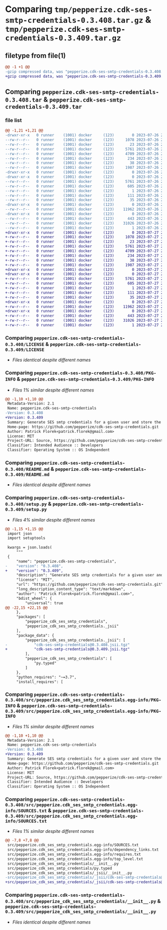 # Comparing `tmp/pepperize.cdk-ses-smtp-credentials-0.3.408.tar.gz` & `tmp/pepperize.cdk-ses-smtp-credentials-0.3.409.tar.gz`

## filetype from file(1)

```diff
@@ -1 +1 @@
-gzip compressed data, was "pepperize.cdk-ses-smtp-credentials-0.3.408.tar", last modified: Wed Jul 26 22:28:26 2023, max compression
+gzip compressed data, was "pepperize.cdk-ses-smtp-credentials-0.3.409.tar", last modified: Thu Jul 27 23:07:41 2023, max compression
```

## Comparing `pepperize.cdk-ses-smtp-credentials-0.3.408.tar` & `pepperize.cdk-ses-smtp-credentials-0.3.409.tar`

### file list

```diff
@@ -1,21 +1,21 @@
-drwxr-xr-x   0 runner    (1001) docker     (123)        0 2023-07-26 22:28:26.119745 pepperize.cdk-ses-smtp-credentials-0.3.408/
--rw-r--r--   0 runner    (1001) docker     (123)     1078 2023-07-26 22:28:11.000000 pepperize.cdk-ses-smtp-credentials-0.3.408/LICENSE
--rw-r--r--   0 runner    (1001) docker     (123)       23 2023-07-26 22:28:11.000000 pepperize.cdk-ses-smtp-credentials-0.3.408/MANIFEST.in
--rw-r--r--   0 runner    (1001) docker     (123)     5761 2023-07-26 22:28:26.119745 pepperize.cdk-ses-smtp-credentials-0.3.408/PKG-INFO
--rw-r--r--   0 runner    (1001) docker     (123)     4709 2023-07-26 22:28:11.000000 pepperize.cdk-ses-smtp-credentials-0.3.408/README.md
--rw-r--r--   0 runner    (1001) docker     (123)      234 2023-07-26 22:28:11.000000 pepperize.cdk-ses-smtp-credentials-0.3.408/pyproject.toml
--rw-r--r--   0 runner    (1001) docker     (123)       38 2023-07-26 22:28:26.119745 pepperize.cdk-ses-smtp-credentials-0.3.408/setup.cfg
--rw-r--r--   0 runner    (1001) docker     (123)     1987 2023-07-26 22:28:11.000000 pepperize.cdk-ses-smtp-credentials-0.3.408/setup.py
-drwxr-xr-x   0 runner    (1001) docker     (123)        0 2023-07-26 22:28:26.115745 pepperize.cdk-ses-smtp-credentials-0.3.408/src/
-drwxr-xr-x   0 runner    (1001) docker     (123)        0 2023-07-26 22:28:26.119745 pepperize.cdk-ses-smtp-credentials-0.3.408/src/pepperize.cdk_ses_smtp_credentials.egg-info/
--rw-r--r--   0 runner    (1001) docker     (123)     5761 2023-07-26 22:28:26.000000 pepperize.cdk-ses-smtp-credentials-0.3.408/src/pepperize.cdk_ses_smtp_credentials.egg-info/PKG-INFO
--rw-r--r--   0 runner    (1001) docker     (123)      605 2023-07-26 22:28:26.000000 pepperize.cdk-ses-smtp-credentials-0.3.408/src/pepperize.cdk_ses_smtp_credentials.egg-info/SOURCES.txt
--rw-r--r--   0 runner    (1001) docker     (123)        1 2023-07-26 22:28:26.000000 pepperize.cdk-ses-smtp-credentials-0.3.408/src/pepperize.cdk_ses_smtp_credentials.egg-info/dependency_links.txt
--rw-r--r--   0 runner    (1001) docker     (123)      111 2023-07-26 22:28:26.000000 pepperize.cdk-ses-smtp-credentials-0.3.408/src/pepperize.cdk_ses_smtp_credentials.egg-info/requires.txt
--rw-r--r--   0 runner    (1001) docker     (123)       35 2023-07-26 22:28:26.000000 pepperize.cdk-ses-smtp-credentials-0.3.408/src/pepperize.cdk_ses_smtp_credentials.egg-info/top_level.txt
-drwxr-xr-x   0 runner    (1001) docker     (123)        0 2023-07-26 22:28:26.119745 pepperize.cdk-ses-smtp-credentials-0.3.408/src/pepperize_cdk_ses_smtp_credentials/
--rw-r--r--   0 runner    (1001) docker     (123)    11962 2023-07-26 22:28:11.000000 pepperize.cdk-ses-smtp-credentials-0.3.408/src/pepperize_cdk_ses_smtp_credentials/__init__.py
-drwxr-xr-x   0 runner    (1001) docker     (123)        0 2023-07-26 22:28:26.119745 pepperize.cdk-ses-smtp-credentials-0.3.408/src/pepperize_cdk_ses_smtp_credentials/_jsii/
--rw-r--r--   0 runner    (1001) docker     (123)      443 2023-07-26 22:28:11.000000 pepperize.cdk-ses-smtp-credentials-0.3.408/src/pepperize_cdk_ses_smtp_credentials/_jsii/__init__.py
--rw-r--r--   0 runner    (1001) docker     (123)    31026 2023-07-26 22:28:11.000000 pepperize.cdk-ses-smtp-credentials-0.3.408/src/pepperize_cdk_ses_smtp_credentials/_jsii/cdk-ses-smtp-credentials@0.3.408.jsii.tgz
--rw-r--r--   0 runner    (1001) docker     (123)        1 2023-07-26 22:28:11.000000 pepperize.cdk-ses-smtp-credentials-0.3.408/src/pepperize_cdk_ses_smtp_credentials/py.typed
+drwxr-xr-x   0 runner    (1001) docker     (123)        0 2023-07-27 23:07:41.556808 pepperize.cdk-ses-smtp-credentials-0.3.409/
+-rw-r--r--   0 runner    (1001) docker     (123)     1078 2023-07-27 23:07:28.000000 pepperize.cdk-ses-smtp-credentials-0.3.409/LICENSE
+-rw-r--r--   0 runner    (1001) docker     (123)       23 2023-07-27 23:07:28.000000 pepperize.cdk-ses-smtp-credentials-0.3.409/MANIFEST.in
+-rw-r--r--   0 runner    (1001) docker     (123)     5761 2023-07-27 23:07:41.556808 pepperize.cdk-ses-smtp-credentials-0.3.409/PKG-INFO
+-rw-r--r--   0 runner    (1001) docker     (123)     4709 2023-07-27 23:07:28.000000 pepperize.cdk-ses-smtp-credentials-0.3.409/README.md
+-rw-r--r--   0 runner    (1001) docker     (123)      234 2023-07-27 23:07:28.000000 pepperize.cdk-ses-smtp-credentials-0.3.409/pyproject.toml
+-rw-r--r--   0 runner    (1001) docker     (123)       38 2023-07-27 23:07:41.556808 pepperize.cdk-ses-smtp-credentials-0.3.409/setup.cfg
+-rw-r--r--   0 runner    (1001) docker     (123)     1987 2023-07-27 23:07:28.000000 pepperize.cdk-ses-smtp-credentials-0.3.409/setup.py
+drwxr-xr-x   0 runner    (1001) docker     (123)        0 2023-07-27 23:07:41.552807 pepperize.cdk-ses-smtp-credentials-0.3.409/src/
+drwxr-xr-x   0 runner    (1001) docker     (123)        0 2023-07-27 23:07:41.556808 pepperize.cdk-ses-smtp-credentials-0.3.409/src/pepperize.cdk_ses_smtp_credentials.egg-info/
+-rw-r--r--   0 runner    (1001) docker     (123)     5761 2023-07-27 23:07:41.000000 pepperize.cdk-ses-smtp-credentials-0.3.409/src/pepperize.cdk_ses_smtp_credentials.egg-info/PKG-INFO
+-rw-r--r--   0 runner    (1001) docker     (123)      605 2023-07-27 23:07:41.000000 pepperize.cdk-ses-smtp-credentials-0.3.409/src/pepperize.cdk_ses_smtp_credentials.egg-info/SOURCES.txt
+-rw-r--r--   0 runner    (1001) docker     (123)        1 2023-07-27 23:07:41.000000 pepperize.cdk-ses-smtp-credentials-0.3.409/src/pepperize.cdk_ses_smtp_credentials.egg-info/dependency_links.txt
+-rw-r--r--   0 runner    (1001) docker     (123)      111 2023-07-27 23:07:41.000000 pepperize.cdk-ses-smtp-credentials-0.3.409/src/pepperize.cdk_ses_smtp_credentials.egg-info/requires.txt
+-rw-r--r--   0 runner    (1001) docker     (123)       35 2023-07-27 23:07:41.000000 pepperize.cdk-ses-smtp-credentials-0.3.409/src/pepperize.cdk_ses_smtp_credentials.egg-info/top_level.txt
+drwxr-xr-x   0 runner    (1001) docker     (123)        0 2023-07-27 23:07:41.556808 pepperize.cdk-ses-smtp-credentials-0.3.409/src/pepperize_cdk_ses_smtp_credentials/
+-rw-r--r--   0 runner    (1001) docker     (123)    11962 2023-07-27 23:07:28.000000 pepperize.cdk-ses-smtp-credentials-0.3.409/src/pepperize_cdk_ses_smtp_credentials/__init__.py
+drwxr-xr-x   0 runner    (1001) docker     (123)        0 2023-07-27 23:07:41.556808 pepperize.cdk-ses-smtp-credentials-0.3.409/src/pepperize_cdk_ses_smtp_credentials/_jsii/
+-rw-r--r--   0 runner    (1001) docker     (123)      443 2023-07-27 23:07:28.000000 pepperize.cdk-ses-smtp-credentials-0.3.409/src/pepperize_cdk_ses_smtp_credentials/_jsii/__init__.py
+-rw-r--r--   0 runner    (1001) docker     (123)    31026 2023-07-27 23:07:28.000000 pepperize.cdk-ses-smtp-credentials-0.3.409/src/pepperize_cdk_ses_smtp_credentials/_jsii/cdk-ses-smtp-credentials@0.3.409.jsii.tgz
+-rw-r--r--   0 runner    (1001) docker     (123)        1 2023-07-27 23:07:28.000000 pepperize.cdk-ses-smtp-credentials-0.3.409/src/pepperize_cdk_ses_smtp_credentials/py.typed
```

### Comparing `pepperize.cdk-ses-smtp-credentials-0.3.408/LICENSE` & `pepperize.cdk-ses-smtp-credentials-0.3.409/LICENSE`

 * *Files identical despite different names*

### Comparing `pepperize.cdk-ses-smtp-credentials-0.3.408/PKG-INFO` & `pepperize.cdk-ses-smtp-credentials-0.3.409/PKG-INFO`

 * *Files 1% similar despite different names*

```diff
@@ -1,10 +1,10 @@
 Metadata-Version: 2.1
 Name: pepperize.cdk-ses-smtp-credentials
-Version: 0.3.408
+Version: 0.3.409
 Summary: Generate SES smtp credentials for a given user and store the credentials in a SecretsManager Secret.
 Home-page: https://github.com/pepperize/cdk-ses-smtp-credentials.git
 Author: Patrick Florek<patrick.florek@gmail.com>
 License: MIT
 Project-URL: Source, https://github.com/pepperize/cdk-ses-smtp-credentials.git
 Classifier: Intended Audience :: Developers
 Classifier: Operating System :: OS Independent
```

### Comparing `pepperize.cdk-ses-smtp-credentials-0.3.408/README.md` & `pepperize.cdk-ses-smtp-credentials-0.3.409/README.md`

 * *Files identical despite different names*

### Comparing `pepperize.cdk-ses-smtp-credentials-0.3.408/setup.py` & `pepperize.cdk-ses-smtp-credentials-0.3.409/setup.py`

 * *Files 4% similar despite different names*

```diff
@@ -1,15 +1,15 @@
 import json
 import setuptools
 
 kwargs = json.loads(
     """
 {
     "name": "pepperize.cdk-ses-smtp-credentials",
-    "version": "0.3.408",
+    "version": "0.3.409",
     "description": "Generate SES smtp credentials for a given user and store the credentials in a SecretsManager Secret.",
     "license": "MIT",
     "url": "https://github.com/pepperize/cdk-ses-smtp-credentials.git",
     "long_description_content_type": "text/markdown",
     "author": "Patrick Florek<patrick.florek@gmail.com>",
     "bdist_wheel": {
         "universal": true
@@ -22,15 +22,15 @@
     },
     "packages": [
         "pepperize_cdk_ses_smtp_credentials",
         "pepperize_cdk_ses_smtp_credentials._jsii"
     ],
     "package_data": {
         "pepperize_cdk_ses_smtp_credentials._jsii": [
-            "cdk-ses-smtp-credentials@0.3.408.jsii.tgz"
+            "cdk-ses-smtp-credentials@0.3.409.jsii.tgz"
         ],
         "pepperize_cdk_ses_smtp_credentials": [
             "py.typed"
         ]
     },
     "python_requires": "~=3.7",
     "install_requires": [
```

### Comparing `pepperize.cdk-ses-smtp-credentials-0.3.408/src/pepperize.cdk_ses_smtp_credentials.egg-info/PKG-INFO` & `pepperize.cdk-ses-smtp-credentials-0.3.409/src/pepperize.cdk_ses_smtp_credentials.egg-info/PKG-INFO`

 * *Files 1% similar despite different names*

```diff
@@ -1,10 +1,10 @@
 Metadata-Version: 2.1
 Name: pepperize.cdk-ses-smtp-credentials
-Version: 0.3.408
+Version: 0.3.409
 Summary: Generate SES smtp credentials for a given user and store the credentials in a SecretsManager Secret.
 Home-page: https://github.com/pepperize/cdk-ses-smtp-credentials.git
 Author: Patrick Florek<patrick.florek@gmail.com>
 License: MIT
 Project-URL: Source, https://github.com/pepperize/cdk-ses-smtp-credentials.git
 Classifier: Intended Audience :: Developers
 Classifier: Operating System :: OS Independent
```

### Comparing `pepperize.cdk-ses-smtp-credentials-0.3.408/src/pepperize.cdk_ses_smtp_credentials.egg-info/SOURCES.txt` & `pepperize.cdk-ses-smtp-credentials-0.3.409/src/pepperize.cdk_ses_smtp_credentials.egg-info/SOURCES.txt`

 * *Files 1% similar despite different names*

```diff
@@ -7,8 +7,8 @@
 src/pepperize.cdk_ses_smtp_credentials.egg-info/SOURCES.txt
 src/pepperize.cdk_ses_smtp_credentials.egg-info/dependency_links.txt
 src/pepperize.cdk_ses_smtp_credentials.egg-info/requires.txt
 src/pepperize.cdk_ses_smtp_credentials.egg-info/top_level.txt
 src/pepperize_cdk_ses_smtp_credentials/__init__.py
 src/pepperize_cdk_ses_smtp_credentials/py.typed
 src/pepperize_cdk_ses_smtp_credentials/_jsii/__init__.py
-src/pepperize_cdk_ses_smtp_credentials/_jsii/cdk-ses-smtp-credentials@0.3.408.jsii.tgz
+src/pepperize_cdk_ses_smtp_credentials/_jsii/cdk-ses-smtp-credentials@0.3.409.jsii.tgz
```

### Comparing `pepperize.cdk-ses-smtp-credentials-0.3.408/src/pepperize_cdk_ses_smtp_credentials/__init__.py` & `pepperize.cdk-ses-smtp-credentials-0.3.409/src/pepperize_cdk_ses_smtp_credentials/__init__.py`

 * *Files identical despite different names*

